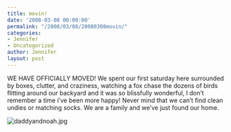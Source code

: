 ```yaml
---
title: movin!
date: '2008-03-08 00:00:00'
permalink: "/2008/03/08/20080308movin/"
categories:
- Jennifer
- Uncategorized
author: Jennifer
layout: post
---
```


WE HAVE OFFICIALLY MOVED! We spent our first saturday here surrounded by boxes, clutter, and craziness, watching a fox chase the dozens of birds flitting around our backyard and it was so blissfully wonderful, I don&#8217;t remember a time i&#8217;ve been more happy! Never mind that we can&#8217;t find clean undies or matching socks. We are a family and we&#8217;ve just found our home.

<img id="image224" alt="daddyandnoah.jpg" src="http://static.squarespace.com/static/50db6bb3e4b015296cd43789/50dfa5b1e4b0dc6320e0b5ea/50dfa5b1e4b0dc6320e0b6b8/1205004980000/?format=original" />
